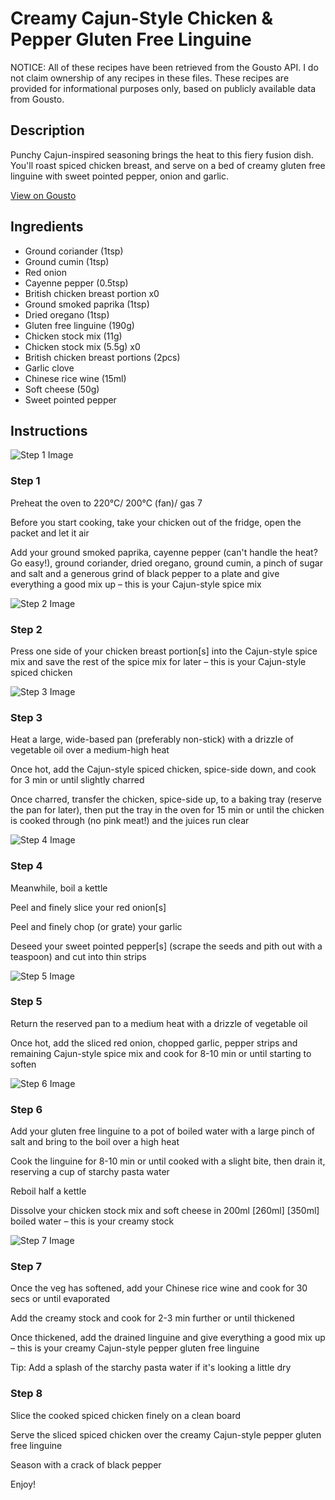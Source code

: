 # Creamy Cajun-Style Chicken & Pepper Gluten Free Linguine

NOTICE: All of these recipes have been retrieved from the Gousto API. I do not claim ownership of any recipes in these files. These recipes are provided for informational purposes only, based on publicly available data from Gousto.

## Description

Punchy Cajun-inspired seasoning brings the heat to this fiery fusion dish. You'll roast spiced chicken breast, and serve on a bed of creamy gluten free linguine with sweet pointed pepper, onion and garlic. 

[View on Gousto](https://www.gousto.co.uk/recipes/cookbook/creamy-cajun-style-chicken-pepper-gluten-free-linguine)

## Ingredients

- Ground coriander (1tsp)
- Ground cumin (1tsp)
- Red onion
- Cayenne pepper (0.5tsp)
- British chicken breast portion x0
- Ground smoked paprika (1tsp)
- Dried oregano (1tsp)
- Gluten free linguine (190g)
- Chicken stock mix (11g)
- Chicken stock mix (5.5g) x0
- British chicken breast portions (2pcs)
- Garlic clove
- Chinese rice wine (15ml)
- Soft cheese (50g)
- Sweet pointed pepper

## Instructions

![Step 1 Image](https://production-media.gousto.co.uk/cms/recipe-step-image/step-1-copy-1706539328845-x200.jpg)

### Step 1

Preheat the oven to 220°C/ 200°C (fan)/ gas 7

Before you start cooking, take your chicken out of the fridge, open the packet and let it air

Add your ground smoked paprika, cayenne pepper (can't handle the heat? Go easy!), ground coriander, dried oregano, ground cumin, a pinch of sugar and salt and a generous grind of black pepper to a plate and give everything a good mix up – this is your Cajun-style spice mix

![Step 2 Image](https://production-media.gousto.co.uk/cms/recipe-step-image/step-2-copy-1706539332846-x200.jpg)

### Step 2

Press one side of your chicken breast portion[s] into the Cajun-style spice mix and save the rest of the spice mix for later – this is your Cajun-style spiced chicken

![Step 3 Image](https://production-media.gousto.co.uk/cms/recipe-step-image/step-3-copy-1706539338775-x200.jpg)

### Step 3

Heat a large, wide-based pan (preferably non-stick) with a drizzle of vegetable oil over a medium-high heat

Once hot, add the Cajun-style spiced chicken, spice-side down, and cook for 3 min or until slightly charred

Once charred, transfer the chicken, spice-side up, to a baking tray (reserve the pan for later), then put the tray in the oven for 15 min or until the chicken is cooked through (no pink meat!) and the juices run clear

![Step 4 Image](https://production-media.gousto.co.uk/cms/recipe-step-image/step-4-copy-1706539343727-x200.jpg)

### Step 4

Meanwhile, boil a kettle

Peel and finely slice your red onion[s]

Peel and finely chop (or grate) your garlic

Deseed your sweet pointed pepper[s] (scrape the seeds and pith out with a teaspoon) and cut into thin strips

![Step 5 Image](https://production-media.gousto.co.uk/cms/recipe-step-image/step-5-copy-1706539347975-x200.jpg)

### Step 5

Return the reserved pan to a medium heat with a drizzle of vegetable oil

Once hot, add the sliced red onion, chopped garlic, pepper strips and remaining Cajun-style spice mix and cook for 8-10 min or until starting to soften

![Step 6 Image](https://production-media.gousto.co.uk/cms/recipe-step-image/step-6-copy-1706539352432-x200.jpg)

### Step 6

Add your gluten free linguine to a pot of boiled water with a large pinch of salt and bring to the boil over a high heat

Cook the linguine for 8-10 min or until cooked with a slight bite, then drain it, reserving a cup of starchy pasta water

Reboil half a kettle

Dissolve your chicken stock mix and soft cheese in 200ml <span class="text-purple">[260ml] </span><span class="text-danger">[350ml]</span> boiled water – this is your creamy stock

![Step 7 Image](https://production-media.gousto.co.uk/cms/recipe-step-image/step-7-copy-1706539357034-x200.jpg)

### Step 7

Once the veg has softened, add your Chinese rice wine and cook for 30 secs or until evaporated

Add the creamy stock and cook for 2-3 min further or until thickened

Once thickened, add the drained linguine and give everything a good mix up – this is your creamy Cajun-style pepper gluten free linguine

Tip: Add a splash of the starchy pasta water if it's looking a little dry

### Step 8

Slice the cooked spiced chicken finely on a clean board

Serve the sliced spiced chicken over the creamy Cajun-style pepper gluten free linguine

Season with a crack of black pepper

Enjoy!

